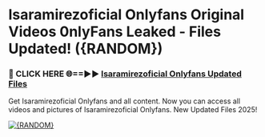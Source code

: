 # Isaramirezoficial Onlyfans Original Videos 0nlyFans Leaked - Files Updated! ({RANDOM})

<h3>🔴 CLICK HERE 🌐==►► <a href="https://betterlinks.top/A2PfLJ" rel="nofollow">Isaramirezoficial Onlyfans Updated Files</a></h3>

Get Isaramirezoficial Onlyfans and all content. Now you can access all videos and pictures of Isaramirezoficial Onlyfans. New Updated Files 2025!

[![{RANDOM}](https://i.imgur.com/ppqm5kG.gif)](https://betterlinks.top/A2PfLJ)